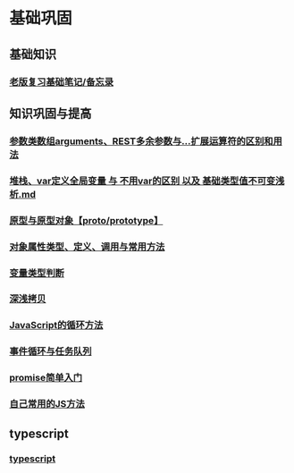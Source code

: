 # 基础巩固
## 基础知识
### [老版复习基础笔记/备忘录](https://mubu.com/doc/cXz3tH_Ve7)
## 知识巩固与提高
### [参数类数组arguments、REST多余参数与...扩展运算符的区别和用法](参数类数组arguments、REST多余参数与...扩展运算符的区别和用法.md '百度')
### [堆栈、var定义全局变量 与 不用var的区别 以及 基础类型值不可变浅析.md](var定义全局变量与不用var的区别、基础类型值不可变浅析.md)
### [原型与原型对象【__proto__/prototype】](原型与__proto__与prototype.md)
### [对象属性类型、定义、调用与常用方法](对象属性定义与使用.md)
### [变量类型判断](变量类型判断.md)
### [深浅拷贝](深浅拷贝.md)
### [JavaScript的循环方法](JavaScript的循环方法.md)
### [事件循环与任务队列](事件循环与任务队列.md)
### [promise简单入门](promise简单入门.md)
### [自己常用的JS方法](自己常用的JS方法.md)
<!-- ### 计划中，暂未写 -->
<!-- > 后面的暂未写，待更新.... -->
<!-- * [作用域、匿名函数、执行上下文与词法环境](作用域、匿名函数、执行上下文与词法环境.md)
* [this指针与全局对象](this指针与全局对象.md)
* [迭代、递归 与 遍历](迭代、递归 与 遍历.md)
* [对象属性特性与Ojbect.defineProperty](对象属性特性与Ojbect.defineProperty().md) -->
## typescript
### [typescript](typescript/)